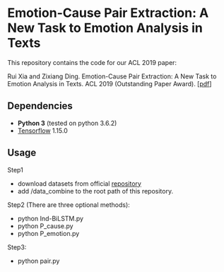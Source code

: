 
# Emotion-Cause Pair Extraction: A New Task to Emotion Analysis in Texts

This repository contains the code for our ACL 2019 paper:

Rui Xia and Zixiang Ding. Emotion-Cause Pair Extraction: A New Task to Emotion Analysis in Texts. ACL 2019 (Outstanding Paper Award). [[pdf](https://www.aclweb.org/anthology/P19-1096.pdf)]


## Dependencies

- **Python 3** (tested on python 3.6.2)
- [Tensorflow](https://github.com/tensorflow/tensorflow) 1.15.0

## Usage

Step1
- download datasets from official [repository](https://github.com/NUSTM/ECPE)
- add /data_combine to the root path of this repository.

Step2 (There are three optional methods):
- python Ind-BiLSTM.py
- python P_cause.py
- python P_emotion.py

Step3:
- python pair.py

